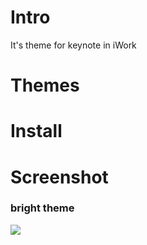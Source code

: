 # Intro
It's theme for keynote in iWork

# Themes

# Install

# Screenshot

### bright theme
![](https://github.com/rhiokim/keynote-themes/blob/devel/screenshot/bright/bright-theme.001.png?raw=true)
